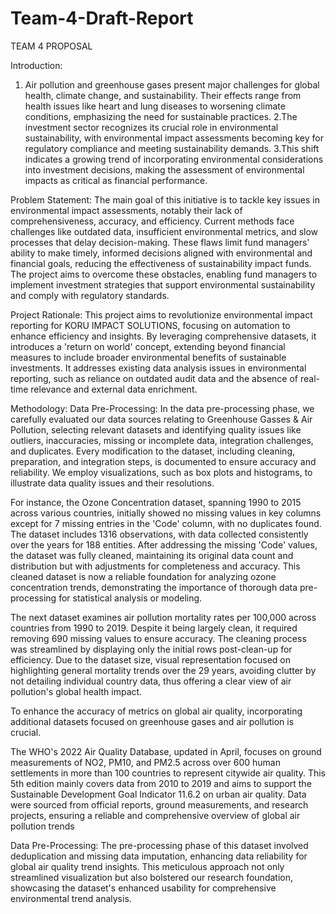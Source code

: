 # Team-4-Draft-Report

TEAM 4  PROPOSAL

Introduction: 
   1. Air pollution and greenhouse gases present major challenges for global health, climate change, and sustainability. Their effects range from health issues like heart and lung diseases to worsening climate conditions, emphasizing the need for sustainable practices. 
   2.The investment sector recognizes its crucial role in environmental sustainability, with environmental impact assessments becoming key for regulatory compliance and meeting sustainability demands. 
   3.This shift indicates a growing trend of incorporating environmental considerations into investment decisions, making the assessment of environmental impacts as critical as financial performance.

Problem Statement:
The main goal of this initiative is to tackle key issues in environmental impact assessments, notably their lack of comprehensiveness, accuracy, and efficiency. 
Current methods face challenges like outdated data, insufficient environmental metrics, and slow processes that delay decision-making.
These flaws limit fund managers' ability to make timely, informed decisions aligned with environmental and financial goals, reducing the effectiveness of sustainability impact funds. 
The project aims to overcome these obstacles, enabling fund managers to implement investment strategies that support environmental sustainability and comply with regulatory standards.

Project Rationale:
This project aims to revolutionize environmental impact reporting for KORU IMPACT SOLUTIONS, focusing on automation to enhance efficiency and insights. By leveraging comprehensive datasets, it introduces a 'return on world' concept, extending beyond financial measures to include broader environmental benefits of sustainable investments. 
It addresses existing data analysis issues in environmental reporting, such as reliance on outdated audit data and the absence of real-time relevance and external data enrichment.

Methodology:
Data Pre-Processing:
In the data pre-processing phase, we carefully evaluated our data sources relating to Greenhouse Gasses & Air Pollution, selecting relevant datasets and identifying quality issues like outliers, inaccuracies, missing or incomplete data, integration challenges, and duplicates. 
Every modification to the dataset, including cleaning, preparation, and integration steps, is documented to ensure accuracy and reliability. We employ visualizations, such as box plots and histograms, to illustrate data quality issues and their resolutions.

For instance, the Ozone Concentration dataset, spanning 1990 to 2015 across various countries, initially showed no missing values in key columns except for 7 missing entries in the 'Code' column, with no duplicates found. The dataset includes 1316 observations, with data collected consistently over the years for 188 entities. 
After addressing the missing 'Code' values, the dataset was fully cleaned, maintaining its original data count and distribution but with adjustments for completeness and accuracy. This cleaned dataset is now a reliable foundation for analyzing ozone concentration trends, demonstrating the importance of thorough data pre-processing for statistical analysis or modeling.

The next dataset examines air pollution mortality rates per 100,000 across countries from 1990 to 2019. Despite it being largely clean, it required removing 690 missing values to ensure accuracy. The cleaning process was streamlined by displaying only the initial rows post-clean-up for efficiency. 
Due to the dataset size, visual representation focused on highlighting general mortality trends over the 29 years, avoiding clutter by not detailing individual country data, thus offering a clear view of air pollution's global health impact.

To enhance the accuracy of metrics on global air quality, incorporating additional datasets focused on greenhouse gases and air pollution is crucial. 

The WHO's 2022 Air Quality Database, updated in April, focuses on ground measurements of NO2, PM10, and PM2.5 across over 600 human settlements in more than 100 countries to represent citywide air quality. This 5th edition mainly covers data from 2010 to 2019 and aims to support the Sustainable Development Goal Indicator 11.6.2 on urban air quality. Data were sourced from official reports, ground measurements, and research projects, ensuring a reliable and comprehensive overview of global air pollution trends

Data Pre-Processing:
The pre-processing phase of this dataset involved deduplication and missing data imputation, enhancing data reliability for global air quality trend insights. This meticulous approach not only streamlined visualization but also bolstered our research foundation, showcasing the dataset's enhanced usability for comprehensive environmental trend analysis.


